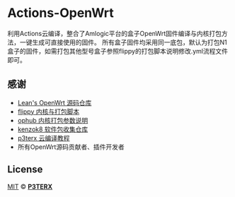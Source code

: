 # Actions-OpenWrt
利用Actions云编译，整合了Amlogic平台的盒子OpenWrt固件编译与内核打包方法，一键生成可直接使用的固件。
所有盒子固件均采用同一底包，默认为打包N1盒子的固件，如需打包其他型号盒子参照flippy的打包脚本说明修改.yml流程文件即可。




## 感谢
- [Lean's OpenWrt 源码仓库](https://github.com/coolsnowwolf/lede)
- [flippy 内核与打包脚本](https://github.com/unifreq/openwrt_packit)
- [ophub 内核打包参数说明](https://github.com/ophub/amlogic-s9xxx-openwrt/blob/main/README.cn.md#%E4%BD%BF%E7%94%A8-github-actions-%E8%BF%9B%E8%A1%8C%E7%BC%96%E8%AF%91)
- [kenzok8 软件包收集仓库](https://github.com/kenzok8/small-package)
- [p3terx 云编译教程](https://p3terx.com/archives/build-openwrt-with-github-actions.html)
- 所有OpenWrt源码贡献者、插件开发者



## License

[MIT](https://github.com/P3TERX/Actions-OpenWrt/blob/main/LICENSE) © [**P3TERX**](https://p3terx.com)

